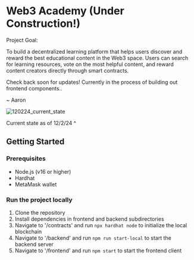 # Web3 Academy (Under Construction!)
Project Goal:

To build a decentralized learning platform that helps users discover and reward the best educational content in the Web3 space. Users can search for learning resources, vote on the most helpful content, and reward content creators directly through smart contracts.

Check back soon for updates! Currently in the process of building out frontend components..

~ Aaron

![120224_current_state](https://github.com/user-attachments/assets/5e3cfd24-a884-40d9-bbd9-fdaa9375fde8)

Current state as of 12/2/24 ^

## Getting Started

### Prerequisites
- Node.js (v16 or higher)
- Hardhat
- MetaMask wallet

### Run the project locally
1. Clone the repository
2. Install dependencies in frontend and backend subdirectories
3. Navigate to '/contracts' and run `npx hardhat node` to initialize the local blockchain
4. Navigate to '/backend' and run `npm run start-local` to start the backend server
5. Navigate to '/frontend' and run `npm start` to start the frontend client

